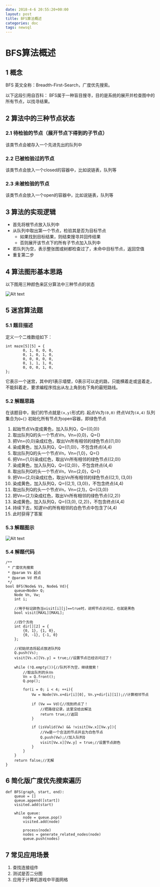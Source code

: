 ```yaml
---
date: 2018-4-6 20:55:20+00:00
layout: post
title: BFS算法概述
categories: doc
tags: newsql
---
```








# BFS算法概述
## 1 概念

BFS 英文全称：Breadth-First-Search，广度优先搜索。

以下这段引用自百科：
BFS属于一种盲目搜寻，目的是系统的展开并检查图中的所有节点，以找寻结果。

## 2 算法中的三种节点状态
### 2.1 待检验的节点（展开节点下得到的子节点） 
该类节点会被存入一个先进先出的队列中
### 2.2 已被检验过的节点
该类节点会放入一个closed的容器中，比如说链表，队列等
### 2.3 未被检验的节点
该类节点会放入一个open的容器中，比如说链表，队列等

## 3 算法的实现逻辑
- 首先将根节点放入队列中
- 从队列中取出第一个节点，检验其是否为目标节点
	- 如果找到目标结果，则结束搜寻并回传结果
	- 否则展开该节点下的所有子节点加入队列中
- 若队列为空，表示整张图或树都检查过了，未命中目标节点，返回空值
- 重复第二步

## 4 算法图形基本思路

以下图用三种颜色来区分算法中三种节点的状态


![Alt text](../image/bfs/bfs_1.jpg)

## 5 迷宫算法题

### 5.1 题目描述
定义一个二维数组如下：
```
int maze[5][5] = {
		0, 1, 0, 0, 0,
		0, 1, 0, 1, 0,
		0, 0, 0, 0, 0,
		0, 1, 1, 1, 0,
		0, 0, 0, 1, 0,
};
```
它表示一个迷宫，其中的1表示墙壁，0表示可以走的路，只能横着走或竖着走，不能斜着走，要求编程序找出从左上角到右下角的最短路线。
### 5.2 解题思路

在该题目中，我们的节点就是`(x,y)`形式的.
起点Vs为`(0,0)`
终点Vd为`(4,4)`
队列集合为`Q={}`
初始化所有节点为open容器，即绿色节点

1. 起始节点Vs变成黄色，加入队列Q，Q={(0,0)}
2. 取出队列Q的头一个节点Vn，Vn={0,0}，Q={}
3. 把Vn={0,0}染成红色，取出Vn所有相邻的绿色节点{(1,0)}
4. 染成黄色，加入队列Q，Q={(1,0)}，不包含终点(4,4)
5. 取出队列Q的头一个节点Vn，Vn={1,0}，Q={}
6. 把Vn={1,0}染成红色，取出Vn所有相邻的绿色节点{(2,0)}
7. 染成黄色，加入队列Q，Q={(2,0)}，不包含终点(4,4)
8. 取出队列Q的头一个节点Vn，Vn={2,0}，Q={}
9. 把Vn={2,0}染成红色，取出Vn所有相邻的绿色节点{(2,1), (3,0)}
10. 染成黄色，加入队列Q，Q={(2,1), (3,0)}，不包含终点(4,4)
11. 取出队列Q的头一个节点Vn，Vn={2,1}，Q={(3,0)}
12. 把Vn={2,1}染成红色，取出Vn所有相邻的绿色节点{(2,2)}
13. 染成黄色，加入队列Q，Q={(3,0), (2,2)}，不包含终点(4,4)
14. 持续下去，知道Vn的所有相邻的白色节点中包含了(4,4)
15. 此时获得了答案

### 5.3 解题图示

![Alt text](../image/bfs/bfs_2.png)


### 5.4 解题代码

```
/**
 * 广度优先搜索
 * @param Vs 起点
 * @param Vd 终点
 */
bool BFS(Node& Vs, Node& Vd){
	queue<Node> Q;
	Node Vn, Vw;
	int i;
 
	//用于标记颜色当visit[i][j]==true时，说明节点访问过，也就是黑色
	bool visit[MAXL][MAXL];
 
	//四个方向
	int dir[][2] = {
		{0, 1}, {1, 0},
		{0, -1}, {-1, 0}
	};
 
	//初始状态将起点放进队列Q
	Q.push(Vs);
	visit[Vs.x][Vs.y] = true;//设置节点已经访问过了！
 
	while (!Q.empty()){//队列不为空，继续搜索！
		//取出队列的头Vn
		Vn = Q.front();
		Q.pop();
 
		for(i = 0; i < 4; ++i){
			Vw = Node(Vn.x+dir[i][0], Vn.y+dir[i][1]);//计算相邻节点
 
			if (Vw == Vd){//找到终点了！
				//把路径记录，这里没给出解法
				return true;//返回
			}
 
			if (isValid(Vw) && !visit[Vw.x][Vw.y]){
				//Vw是一个合法的节点并且为白色节点
				Q.push(Vw);//加入队列Q
				visit[Vw.x][Vw.y] = true;//设置节点颜色
			}
		}
	}
	return false;//无解
}
```

## 6 简化版广度优先搜索遍历

```
def BFS(graph, start, end):
	queue = []
	queue.append([start])
	visited.add(start)
	
	while queue:
		node = queue.pop()
		visited.add(node)
		
		process(node)
		nodes = generate_related_nodes(node)
		queue.push(nodes)
```



## 7 常见应用场景
1. 查找连接组件
2. 测试是否二分图
3. 应用于计算机游戏中平面网格
